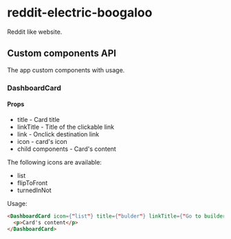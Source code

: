 # reddit-electric-boogaloo

Reddit like website.

## Custom components API

The app custom components with usage.

### DashboardCard

#### Props

* title - Card title
* linkTitle - Title of the clickable link
* link - Onclick destination link
* icon - card's icon
* child components - Card's content

The following icons are available:

- list
- flipToFront
- turnedInNot

Usage:

```html
<DashboardCard icon={"list"} title={"bulder"} linkTitle={"Go to builder"} link={"/builder"}>
  <p>Card's content</p>
</DashboardCard>
```
